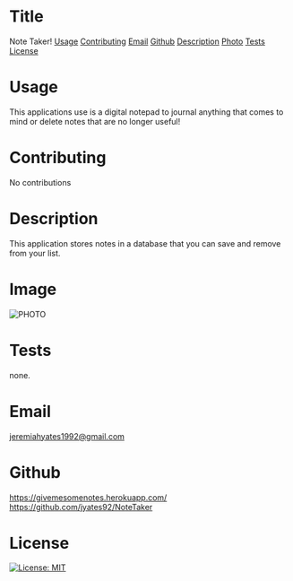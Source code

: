 
  # Title
  Note Taker!
  [Usage](#usage)
  [Contributing](#name)
  [Email](#email)
  [Github](#github)
  [Description](#description)
  [Photo](#photo)
  [Tests](#tests)
  [License](#license)
  # Usage
  This applications use is a digital notepad to journal anything that comes to mind or delete notes that are no longer useful!
  # Contributing
  No contributions
  # Description
  This application stores notes in a database that you can save and remove from your list.
  # Image
  ![PHOTO](https://i.imgur.com/5Lge1do.jpg)
  # Tests
  none.
  # Email
  jeremiahyates1992@gmail.com
  # Github
  https://givemesomenotes.herokuapp.com/
  https://github.com/jyates92/NoteTaker
  # License
  [![License: MIT](https://img.shields.io/badge/License-MIT-yellow.svg)](https://opensource.org/licenses/MIT)
